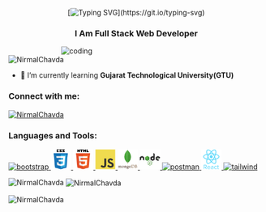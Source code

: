 <div align="center" height="fit-content">
    
[![Typing SVG](https://readme-typing-svg.herokuapp.com?color=%bfff&size=30&font=poppins+sans+serif&center=true&lines=👋+Hey!+I'm+Nirmal+Chavda;)](https://git.io/typing-svg)

</div>
<h3 align="center">I Am Full Stack Web Developer</h3>

<img align="right" alt="coding" width="400"
    src="https://i.pinimg.com/originals/81/17/8b/81178b47a8598f0c81c4799f2cdd4057.gif">

<p align="left"> <img
        src="https://komarev.com/ghpvc/?username=NIRMALCHAVDA30&label=Profile%20views&color=0e75b6&style=flat"
        alt="NirmalChavda" /> </p>

- 🌱 I’m currently learning **Gujarat Technological University(GTU)**

<h3 align="left">Connect with me:</h3>
<p align="left">
    <a href="https://www.linkedin.com/in/nirmalchavda/" target="blank"><img align="center"
            src="https://raw.githubusercontent.com/rahuldkjain/github-profile-readme-generator/master/src/images/icons/Social/linked-in-alt.svg"
            alt="NirmalChavda" height="30" width="40" /></a>

</p>

<h3 align="left">Languages and Tools:</h3>
<p align="left"> <a href="https://getbootstrap.com" target="_blank" rel="noreferrer"> <img
            src="https://upload.wikimedia.org/wikipedia/commons/b/b2/Bootstrap_logo.svg" alt="bootstrap" width="40"
            height="40" /> </a> <a href="https://www.w3schools.com/css/" target="_blank" rel="noreferrer"> <img
            src="https://raw.githubusercontent.com/devicons/devicon/master/icons/css3/css3-original-wordmark.svg"
            alt="css3" width="40" height="40" /> </a> <a href="https://www.w3.org/html/" target="_blank"
        rel="noreferrer"> <img
            src="https://raw.githubusercontent.com/devicons/devicon/master/icons/html5/html5-original-wordmark.svg"
            alt="html5" width="40" height="40" /> </a> <a href="https://developer.mozilla.org/en-US/docs/Web/JavaScript"
        target="_blank" rel="noreferrer"> <img
            src="https://raw.githubusercontent.com/devicons/devicon/master/icons/javascript/javascript-original.svg"
            alt="javascript" width="40" height="40" /> </a> <a href="https://www.mongodb.com/" target="_blank"
        rel="noreferrer"> <img
            src="https://raw.githubusercontent.com/devicons/devicon/master/icons/mongodb/mongodb-original-wordmark.svg"
            alt="mongodb" width="40" height="40" /> </a> <a href="https://nodejs.org" target="_blank" rel="noreferrer">
        <img src="https://raw.githubusercontent.com/devicons/devicon/master/icons/nodejs/nodejs-original-wordmark.svg"
            alt="nodejs" width="40" height="40" /> </a> <a href="https://postman.com" target="_blank" rel="noreferrer">
        <img src="https://www.vectorlogo.zone/logos/getpostman/getpostman-icon.svg" alt="postman" width="40"
            height="40" /> </a> <a href="https://reactjs.org/" target="_blank" rel="noreferrer"> <img
            src="https://raw.githubusercontent.com/devicons/devicon/master/icons/react/react-original-wordmark.svg"
            alt="react" width="40" height="40" /> </a><a href="https://tailwindcss.com/" target="_blank" rel="noreferrer"> <img
            src="https://www.vectorlogo.zone/logos/tailwindcss/tailwindcss-icon.svg" alt="tailwind" width="40"
            height="40" /> </a> </p>

<p><img align="left"
        src="https://github-readme-stats.vercel.app/api/top-langs?username=NIRMALCHAVDA30&show_icons=true&locale=en&layout=compact"
        alt="NirmalChavda" /></p>

<p>&nbsp;<img align="center"
        src="https://github-readme-stats.vercel.app/api?username=NIRMALCHAVDA30&show_icons=true&locale=en"
        alt="NirmalChavda" /></p>

<p><img align="center" src="https://github-readme-streak-stats.herokuapp.com/?user=NIRMALCHAVDA30&" alt="NirmalChavda" />
</p>
